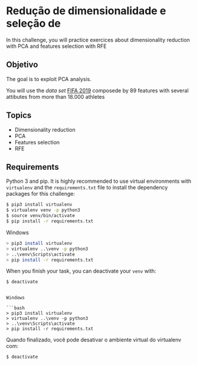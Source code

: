 # Redução de dimensionalidade e seleção de

In this challenge, you will practice exercices about dimensionality reduction with PCA and features selection with RFE

## Objetivo

The goal is to exploit PCA analysis.

You will use the _data set_ [FIFA 2019](https://www.kaggle.com/karangadiya/fifa19)
composede by 89 features with several attibutes from more than 18.000 athletes

## Topics

* Dimensionality reduction
* PCA
* Features selection
* RFE

## Requirements

Python 3 and pip. It is highly recommended to use virtual environments with `virtualenv` and the `requirements.txt` file to install the dependency packages for this challenge:

```bash
$ pip3 install virtualenv
$ virtualenv venv -p python3
$ source venv/bin/activate
$ pip install -r requirements.txt
```

Windows

```bash
> pip3 install virtualenv
> virtualenv ..\venv -p python3
> ..\venv\Scripts\activate
> pip install -r requirements.txt
```
When you finish your task, you can deactivate your `venv` with: 

```bash
$ deactivate
```
```

Windows

```bash
> pip3 install virtualenv
> virtualenv ..\venv -p python3
> ..\venv\Scripts\activate
> pip install -r requirements.txt
```

Quando finalizado, você pode desativar o ambiente virtual do virtualenv com:

```bash
$ deactivate
```
